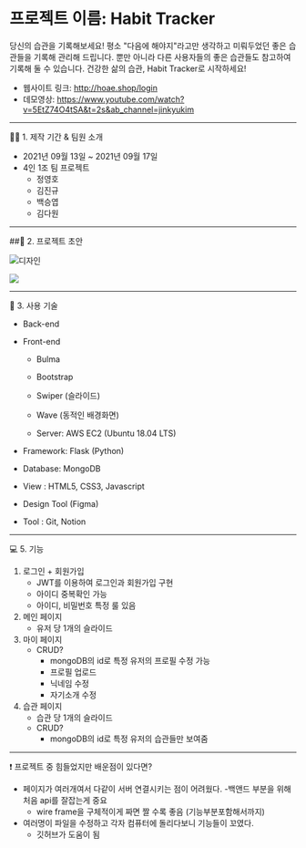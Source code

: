 # 프로젝트 이름: Habit Tracker

당신의 습관을 기록해보세요! 평소 "다음에 해야지"라고만 생각하고 미뤄두었던 좋은 습관들을 기록해 관리해 드립니다.
뿐만 아니라 다른 사용자들의 좋은 습관들도 참고하여 기록해 둘 수 있습니다. 건강한 삶의 습관, Habit Tracker로 시작하세요!

- 웹사이트 링크: http://hoae.shop/login
- 데모영상: https://www.youtube.com/watch?v=5EtZ74O4tSA&t=2s&ab_channel=jinkyukim

---

👨‍💻 1. 제작 기간 & 팀원 소개

- 2021년 09월 13일 ~ 2021년 09월 17일
- 4인 1조 팀 프로젝트
  - 정영호
  - 김진규
  - 백승엽
  - 김다원

---

##🎨 2. 프로젝트 초안


![디자인](https://img1.daumcdn.net/thumb/R1280x0/?scode=mtistory2&fname=https%3A%2F%2Fblog.kakaocdn.net%2Fdn%2FcobrHB%2Fbtq60IS5LAV%2FIZCUGglheA826xIuj02Wpk%2Fimg.png "movie26_thumb")

<img src="https://s3-us-west-2.amazonaws.com/secure.notion-static.com/613acc61-6a14-4892-94d9-91a8fa1c9b96/login_page.png">

---

🔨 3. 사용 기술

- Back-end

- Front-end
  - Bulma
  - Bootstrap
  - Swiper (슬라이드)
  - Wave (동적인 배경화면)



  - Server: AWS EC2 (Ubuntu 18.04 LTS)

- Framework: Flask (Python)
- Database: MongoDB
- View : HTML5, CSS3, Javascript
- Design Tool (Figma)
- Tool : Git, Notion

---

💻 5. 기능

1. 로그인 + 회원가입
   - JWT를 이용하여 로그인과 회원가입 구현
   - 아이디 중복확인 가능
   - 아이디, 비밀번호 특정 룰 있음
2. 메인 페이지
   - 유저 당 1개의 슬라이드
3. 마이 페이지
   - CRUD?
     - mongoDB의 id로 특정 유저의 프로필 수정 가능
     - 프로필 업로드
     - 닉네임 수정
     - 자기소개 수정
4. 습관 페이지
   - 습관 당 1개의 슬라이드
   - CRUD?
     - mongoDB의 id로 특정 유저의 습관들만 보여줌

---

 ❗️ 프로젝트 중 힘들었지만 배운점이 있다면?

- 페이지가 여러개여서 다같이 서버 연결시키는 점이 어려웠다.
	-백앤드 부분을 위해 처음 api를 잘잡는게 중요
	- wire frame을 구체적이게 짜면 짤 수록 좋음 (기능부분포함해서까지)
- 여러명이 파일을 수정하고 각자 컴퓨터에 돌리다보니 기능들이 꼬였다.
	- 깃허브가 도움이 됨
